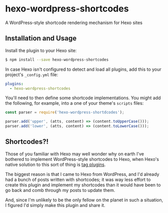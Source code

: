 # hexo-wordpress-shortcodes
A WordPress-style shortcode rendering mechanism for Hexo sites


## Installation and Usage

Install the plugin to your Hexo site:

```sh
$ npm install --save hexo-wordpress-shortcodes
```

In case Hexo isn't configured to detect and load all plugins, add this to your project's `_config.yml` file:

```yaml
plugins:
  - hexo-wordpress-shortcodes
```

You'll need to then define some shortcode implementations.  You might add the following, for example, into a one of your theme's `scripts` files:

```javascript
const parser = require('hexo-wordpress-shortdcodes');

parser.add('upper', (atts, content) => (content.toUpperCase()));
parser.add('lower', (atts, content) => (content.toLowerCase()));
```


## Shortcodes?!

Those of you familiar with Hexo may well wonder why on earth I've bothered to implement WordPress-style shortcodes to Hexo, when Hexo's native solution to this sort of thing is [tag plugins](https://hexo.io/docs/tag-plugins.html).

The biggest reason is that I came to Hexo from WordPress, and I'd already had a bunch of posts written with shortcodes; it was way less effort to create this plugin and implement my shortcodes than it would have been to go back and comb through my posts to update them.

And, since I'm unlikely to be the only fellow on the planet in such a situation, I figured I'd simply make this plugin and share it.

